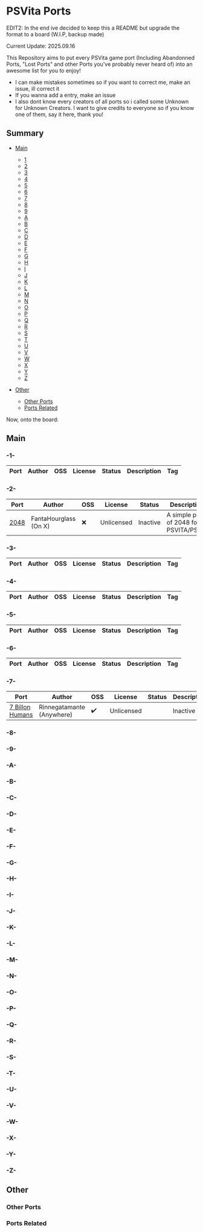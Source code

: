 # PSVita Ports

EDIT2: In the end ive decided to keep this a README but upgrade the format to a board (W.I.P, backup made)

Current Update: 2025.09.16

This Repository aims to put every PSVita game port (Including Abandonned Ports, "Lost Ports" and other Ports you've probably never heard of) into an awesome list for you to enjoy!                                                                                                                                                                        

- I can make mistakes sometimes so if you want to correct me, make an issue, ill correct it                                                                                   
- If you wanna add a entry, make an issue                                                                                                                          
- I also dont know every creators of all ports so i called some Unknown for Unknown Creators. I want to give credits to everyone so if you know one of them, say it here, thank you! 

## Summary

- [Main](#main)
	- [1](#-1-)
	- [2](#-2-)
	- [3](#-3-)
	- [4](#-4-)
	- [5](#-5-)
	- [6](#-6-)
	- [7](#-7-)
	- [8](#-8-)
	- [9](#-9-)
	- [A](#-A-)
	- [B](#-B-)
	- [C](#-C-)
	- [D](#-D-)
	- [E](#-E-)
	- [F](#-F-)
	- [G](#-G-)
	- [H](#-H-)
	- [I](#-I-)
	- [J](#-J-)
	- [K](#-K-)
	- [L](#-L-)
	- [M](#-M-)
	- [N](#-N-)
	- [O](#-O-)
	- [P](#-P-)
	- [Q](#-Q-)
	- [R](#-R-)
	- [S](#-S-)
	- [T](#-T-)
	- [U](#-U-)
	- [V](#-V-)
	- [W](#-W-)
	- [X](#-X-)
	- [Y](#-Y-)
	- [Z](#-Z-)

- [Other](#other)
	- [Other Ports](#other-ports)
	- [Ports Related](#ports-related)

Now, onto the board:


## Main

### -1-

| Port                                                            | Author                   | OSS                | License          | Status             | Description      | Tag                                |
| --------------------------------------------------------------- | ------------------------ | ------------------ | ---------------- | ------------------ | ---------------- | ---------------------------------- |

### -2-

| Port                                                            | Author                   | OSS                | License          | Status             | Description      | Tag                                |
| --------------------------------------------------------------- | ------------------------ | ------------------ | ---------------- | ------------------ | ---------------- | ---------------------------------- |
| [2048](https://www.rinnegatamante.eu/vitadb/#/info/424)         | FantaHourglass (On X)    | :x:                | Unlicensed       | Inactive           | A simple port of 2048 for PSVITA/PSTV.      | Port                               |

### -3-

| Port                                                            | Author                   | OSS                | License          | Status             | Description      | Tag                                |
| --------------------------------------------------------------- | ------------------------ | ------------------ | ---------------- | ------------------ | ---------------- | ---------------------------------- |

### -4-

| Port                                                            | Author                   | OSS                | License          | Status             | Description      | Tag                                |
| --------------------------------------------------------------- | ------------------------ | ------------------ | ---------------- | ------------------ | ---------------- | ---------------------------------- |

### -5-

| Port                                                            | Author                   | OSS                | License          | Status             | Description      | Tag                                |
| --------------------------------------------------------------- | ------------------------ | ------------------ | ---------------- | ------------------ | ---------------- | ---------------------------------- |

### -6-

| Port                                                            | Author                   | OSS                | License          | Status             | Description      | Tag                                |
| --------------------------------------------------------------- | ------------------------ | ------------------ | ---------------- | ------------------ | ---------------- | ---------------------------------- |

### -7-

| Port                                                            | Author                   | OSS                | License          | Status             | Description      | Tag                                |
| --------------------------------------------------------------- | ------------------------ | ------------------ | ---------------- | ------------------ | ---------------- | ---------------------------------- |
| [7 Billon Humans](https://github.com/Rinnegatamante/seven-vita)                                                            | Rinnegatamante (Anywhere)                   | :heavy_check_mark:               | Unlicensed         |              | Inactive      | Port                               |

### -8-



### -9-



### -A-



### -B-



### -C-



### -D-



### -E-



### -F-



### -G-



### -H-



### -I-



### -J-



### -K-



### -L-



### -M-



### -N-



### -O-



### -P-



### -Q-



### -R-



### -S-



### -T-



### -U-



### -V-



### -W-



### -X-



### -Y-



### -Z-



## Other

### Other Ports



### Ports Related














